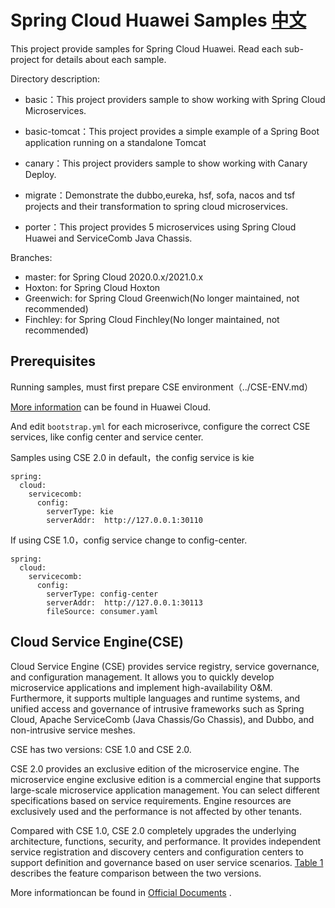 # Spring Cloud Huawei Samples [中文](README_CN.md) 

This project provide samples for Spring Cloud Huawei. Read each sub-project for details about each sample. 

Directory description:

- basic：This project providers sample to show working with Spring Cloud Microservices. 
  
- basic-tomcat：This project provides a simple example of a Spring Boot application running on a standalone Tomcat

- canary：This project providers sample to show working with Canary Deploy. 

- migrate：Demonstrate the dubbo,eureka, hsf, sofa, nacos and tsf projects and their transformation to spring cloud microservices.

- porter：This project provides 5 microservices using Spring Cloud Huawei and ServiceComb Java Chassis. 

 
Branches:

* master: for Spring Cloud 2020.0.x/2021.0.x
* Hoxton: for Spring Cloud Hoxton
* Greenwich: for Spring Cloud Greenwich(No longer maintained, not recommended)
* Finchley: for Spring Cloud Finchley(No longer maintained, not recommended)
                                     

## Prerequisites

Running samples, must first prepare CSE environment（../CSE-ENV.md）

[More information](https://support.huaweicloud.com/devg-cse/cse_devg_0006.html) can be found in Huawei Cloud. 

And edit `bootstrap.yml` for each microserivce, configure the correct CSE services, like config center and service center.

Samples using CSE 2.0 in default，the config service is kie

```
spring:
  cloud:
    servicecomb:
      config:
        serverType: kie
        serverAddr:  http://127.0.0.1:30110
```
If using CSE 1.0，config service change to  config-center. 

```
spring:
  cloud:
    servicecomb:
      config:
        serverType: config-center
        serverAddr:  http://127.0.0.1:30113
        fileSource: consumer.yaml
```


## Cloud Service Engine(CSE)

Cloud Service Engine (CSE) provides service registry, service governance, and configuration management. It allows you to quickly develop microservice applications and implement high-availability O&M. Furthermore, it supports multiple languages and runtime systems, and unified access and governance of intrusive frameworks such as Spring Cloud, Apache ServiceComb (Java Chassis/Go Chassis), and Dubbo, and non-intrusive service meshes. 

CSE has two versions: CSE 1.0 and CSE 2.0.

CSE 2.0 provides an exclusive edition of the microservice engine. The microservice engine exclusive edition is a commercial engine that supports large-scale microservice application management. You can select different specifications based on service requirements. Engine resources are exclusively used and the performance is not affected by other tenants.

Compared with CSE 1.0, CSE 2.0 completely upgrades the underlying architecture, functions, security, and performance. It provides independent service registration and discovery centers and configuration centers to support definition and governance based on user service scenarios. [Table 1](https://support.huaweicloud.com/productdesc-cse/cse_productdesc_0001.html#cse_productdesc_0001__table88531734172219) describes the feature comparison between the two versions.

More informationcan be found in [Official Documents](https://support.huaweicloud.com/cse/index.html)  .
